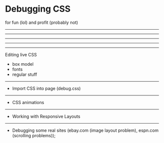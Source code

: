 # Debugging CSS

for fun (lol) and profit (probably not)

***

<!-- .slide: data-background="slides/images/fx-styleeditor.png" -->
<!-- firefox style editor -->

***

<!-- .slide: data-background="slides/images/fx-element-css.png" -->
<!-- firefox element inspector -->


***

<!-- .slide: data-background="slides/images/cr-sources-css.png" -->
<!-- chrome style editor -->

***

<!-- .slide: data-background="slides/images/cr-element-css.png" -->
<!-- chrome element inspector -->

***


Editing live CSS

* box model
* fonts
* regular stuff

***

* Import CSS into page (debug.css)

***

* CSS animations

***

* Working with Responsive Layouts

***

* Debugging some real sites (ebay.com (image layout problem), espn.com (scrolling problems));